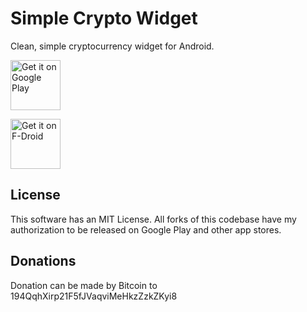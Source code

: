 # Simple Crypto Widget

Clean, simple cryptocurrency widget for Android.

<a href='https://play.google.com/store/apps/details?id=com.brentpanther.bitcoinwidget&pcampaignid=MKT-Other-global-all-co-prtnr-py-PartBadge-Mar2515-1'><img alt='Get it on Google Play' src='https://play.google.com/intl/en_us/badges/images/generic/en_badge_web_generic.png' height="80pt"/></a>

<a href="http://fdroid.org/packages/com.brentpanther.bitcoinwidget/">
    <img src="https://f-droid.org/badge/get-it-on.png"
         alt="Get it on F-Droid" height="80">
</a>

## License

This software has an MIT License. All forks of this codebase have my authorization to be released on Google Play and other app stores.

## Donations

Donation can be made by Bitcoin to 194QqhXirp21F5fJVaqviMeHkzZzkZKyi8
